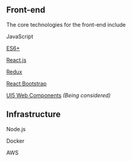 
## Front-end

The core technologies for the front-end include 

JavaScript

[ES6+](https://www.w3schools.com/js/js_es6.asp)

[React.js](https://reactjs.org/)

[Redux](https://redux.js.org/introduction/getting-started)

[React Bootstrap](https://react-bootstrap.github.io/getting-started/introduction)

[UI5 Web Components](https://sap.github.io/ui5-webcomponents/playground) _(Being considered)_

## Infrastructure

Node.js

Docker

AWS
